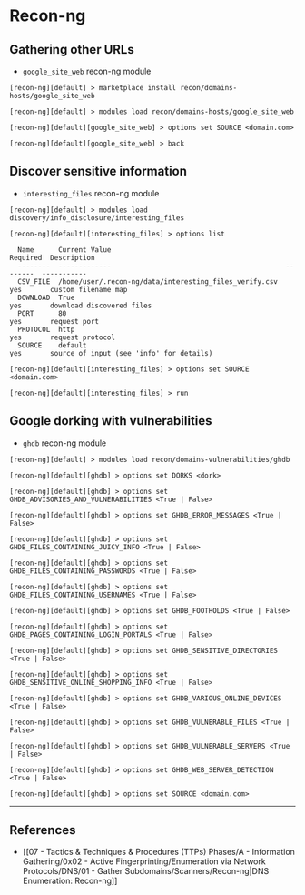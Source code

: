 # Recon-ng

## Gathering other URLs

- `google_site_web` recon-ng module

```
[recon-ng][default] > marketplace install recon/domains-hosts/google_site_web

[recon-ng][default] > modules load recon/domains-hosts/google_site_web

[recon-ng][default][google_site_web] > options set SOURCE <domain.com>

[recon-ng][default][google_site_web] > back
```

## Discover sensitive information

- `interesting_files` recon-ng module

```
[recon-ng][default] > modules load discovery/info_disclosure/interesting_files

[recon-ng][default][interesting_files] > options list

  Name      Current Value                                           Required  Description
  --------  -------------                                           --------  -----------
  CSV_FILE  /home/user/.recon-ng/data/interesting_files_verify.csv  yes       custom filename map
  DOWNLOAD  True                                                    yes       download discovered files
  PORT      80                                                      yes       request port
  PROTOCOL  http                                                    yes       request protocol
  SOURCE    default                                                 yes       source of input (see 'info' for details)

[recon-ng][default][interesting_files] > options set SOURCE <domain.com>

[recon-ng][default][interesting_files] > run
```

## Google dorking with vulnerabilities

- `ghdb` recon-ng module

```
[recon-ng][default] > modules load recon/domains-vulnerabilities/ghdb

[recon-ng][default][ghdb] > options set DORKS <dork>

[recon-ng][default][ghdb] > options set GHDB_ADVISORIES_AND_VULNERABILITIES <True | False>

[recon-ng][default][ghdb] > options set GHDB_ERROR_MESSAGES <True | False>

[recon-ng][default][ghdb] > options set GHDB_FILES_CONTAINING_JUICY_INFO <True | False>

[recon-ng][default][ghdb] > options set GHDB_FILES_CONTAINING_PASSWORDS <True | False>

[recon-ng][default][ghdb] > options set GHDB_FILES_CONTAINING_USERNAMES <True | False>

[recon-ng][default][ghdb] > options set GHDB_FOOTHOLDS <True | False>

[recon-ng][default][ghdb] > options set GHDB_PAGES_CONTAINING_LOGIN_PORTALS <True | False>

[recon-ng][default][ghdb] > options set GHDB_SENSITIVE_DIRECTORIES <True | False>

[recon-ng][default][ghdb] > options set GHDB_SENSITIVE_ONLINE_SHOPPING_INFO <True | False>

[recon-ng][default][ghdb] > options set GHDB_VARIOUS_ONLINE_DEVICES <True | False>

[recon-ng][default][ghdb] > options set GHDB_VULNERABLE_FILES <True | False> 

[recon-ng][default][ghdb] > options set GHDB_VULNERABLE_SERVERS <True | False>

[recon-ng][default][ghdb] > options set GHDB_WEB_SERVER_DETECTION <True | False>

[recon-ng][default][ghdb] > options set SOURCE <domain.com>
```

---
## References

- [[07 - Tactics & Techniques & Procedures (TTPs) Phases/A - Information Gathering/0x02 - Active Fingerprinting/Enumeration via Network Protocols/DNS/01 - Gather Subdomains/Scanners/Recon-ng|DNS Enumeration: Recon-ng]]